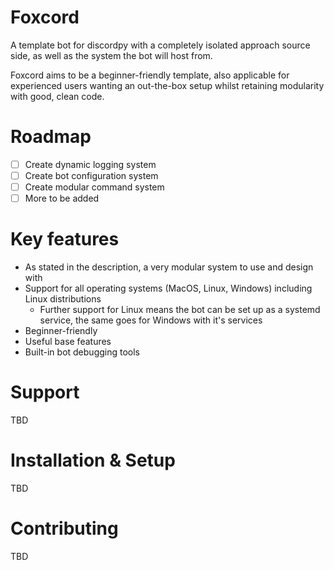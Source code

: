 # Foxcord
A template bot for discordpy with a completely isolated approach source side, as well as the system the bot will host from. 

Foxcord aims to be a beginner-friendly template, also applicable for experienced users wanting an out-the-box setup whilst retaining modularity with good, clean code.

# Roadmap
 * [ ] Create dynamic logging system
 * [ ] Create bot configuration system
 * [ ] Create modular command system 
 * [ ] More to be added

# Key features
- As stated in the description, a very modular system to use and design with
- Support for all operating systems (MacOS, Linux, Windows) including Linux distributions
  - Further support for Linux means the bot can be set up as a systemd service, the same goes for Windows with it's services
- Beginner-friendly
- Useful base features
- Built-in bot debugging tools

# Support
TBD

# Installation & Setup
TBD

# Contributing
TBD
